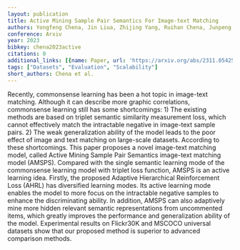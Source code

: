 ```yaml
---
layout: publication
title: Active Mining Sample Pair Semantics For Image-text Matching
authors: Yongfeng Chena, Jin Liua, Zhijing Yang, Ruihan Chena, Junpeng Tan
conference: Arxiv
year: 2023
bibkey: chena2023active
citations: 0
additional_links: [{name: Paper, url: 'https://arxiv.org/abs/2311.05425'}]
tags: ["Datasets", "Evaluation", "Scalability"]
short_authors: Chena et al.
---
```

Recently, commonsense learning has been a hot topic in image-text matching.
Although it can describe more graphic correlations, commonsense learning still
has some shortcomings: 1) The existing methods are based on triplet semantic
similarity measurement loss, which cannot effectively match the intractable
negative in image-text sample pairs. 2) The weak generalization ability of the
model leads to the poor effect of image and text matching on large-scale
datasets. According to these shortcomings. This paper proposes a novel
image-text matching model, called Active Mining Sample Pair Semantics
image-text matching model (AMSPS). Compared with the single semantic learning
mode of the commonsense learning model with triplet loss function, AMSPS is an
active learning idea. Firstly, the proposed Adaptive Hierarchical Reinforcement
Loss (AHRL) has diversified learning modes. Its active learning mode enables
the model to more focus on the intractable negative samples to enhance the
discriminating ability. In addition, AMSPS can also adaptively mine more hidden
relevant semantic representations from uncommented items, which greatly
improves the performance and generalization ability of the model. Experimental
results on Flickr30K and MSCOCO universal datasets show that our proposed
method is superior to advanced comparison methods.